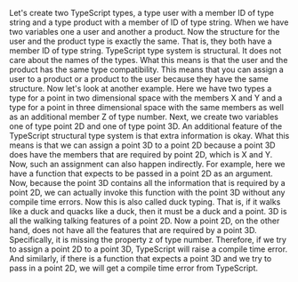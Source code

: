 Let's create two TypeScript types, a type user with a member ID of type string and a type product with
a member of ID of type string.
When we have two variables one a user and another a product.
Now the structure for the user and the product type is exactly the same.
That is, they both have a member ID of type string.
TypeScript type system is structural.
It does not care about the names of the types.
What this means is that the user and the product has the same type compatibility.
This means that you can assign a user to a product or a product to the user because they have the same
structure.
Now let's look at another example.
Here we have two types a type for a point in two dimensional space with the members X and Y and a type
for a point in three dimensional space with the same members as well as an additional member Z of type
number.
Next, we create two variables one of type point 2D and one of type point 3D.
An additional feature of the TypeScript structural type system is that extra information is okay.
What this means is that we can assign a point 3D to a point 2D because a point 3D does have the members
that are required by point 2D, which is X and Y.
Now, such an assignment can also happen indirectly.
For example, here we have a function that expects to be passed in a point 2D as an argument.
Now, because the point 3D contains all the information that is required by a point 2D, we can actually
invoke this function with the point 3D without any compile time errors.
Now this is also called duck typing.
That is, if it walks like a duck and quacks like a duck, then it must be a duck and a point.
3D is all the walking talking features of a point 2D.
Now a point 2D, on the other hand, does not have all the features that are required by a point 3D.
Specifically, it is missing the property z of type number.
Therefore, if we try to assign a point 2D to a point 3D, TypeScript will raise a compile time error.
And similarly, if there is a function that expects a point 3D and we try to pass in a point 2D, we
will get a compile time error from TypeScript.
